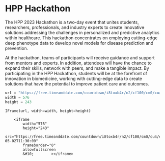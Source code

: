 # HPP Hackathon

<!-- WARNING: THIS FILE WAS AUTOGENERATED! DO NOT EDIT! -->

The HPP 2023 Hackathon is a two-day event that unites students,
researchers, professionals, and industry experts to create innovative
solutions addressing the challenges in personalized and predictive
analytics within healthcare. This hackathon concentrates on employing
cutting-edge deep phenotype data to develop novel models for disease
prediction and prevention.

At the hackathon, teams of participants will receive guidance and
support from mentors and experts. In addition, attendees will have the
chance to expand their skills, network with peers, and make a tangible
impact. By participating in the HPP Hackathon, students will be at the
forefront of innovation in biomedicine, working with cutting-edge data
to create solutions that have the potential to improve patient care and
outcomes.

``` python
url = "https://free.timeanddate.com/countdown/i8toxb4r/n2/cf100/cm0/cu4/ct0/cs0/ca0/co0/cr0/ss0/cac000/cpc000/pcfff/tcfff/fs400/szw576/szh243/iso2023-05-02T11:30:00"
width = 576
height = 243

IFrame(url, width=width, height=height)
```

        <iframe
            width="576"
            height="243"
            src="https://free.timeanddate.com/countdown/i8toxb4r/n2/cf100/cm0/cu4/ct0/cs0/ca0/co0/cr0/ss0/cac000/cpc000/pcfff/tcfff/fs400/szw576/szh243/iso2023-05-02T11:30:00"
            frameborder="0"
            allowfullscreen
            &#10;        ></iframe>
        

